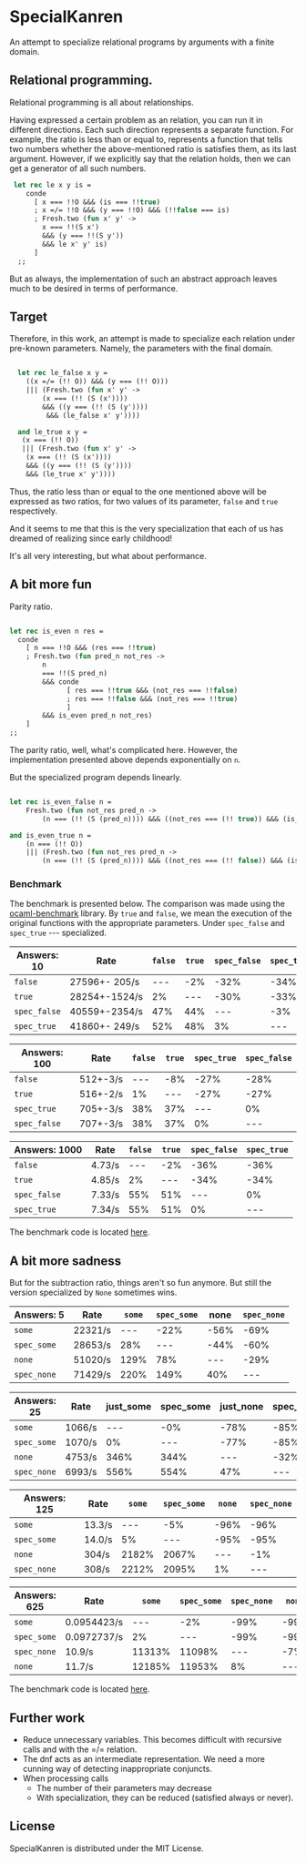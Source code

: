 # SpecialKanren

An attempt to specialize relational programs by arguments with a finite domain.

## Relational programming.
Relational programming is all about relationships.

Having expressed a certain problem as an relation, you can run it in different directions. Each such direction represents a separate function. For example, the ratio is less than or equal to, represents a function that tells two numbers whether the above-mentioned ratio is satisfies them, as its last argument. However, if we explicitly say that the relation holds, then we can get a generator of all such numbers.

``` ocaml
 let rec le x y is =
    conde
      [ x === !!O &&& (is === !!true)
      ; x =/= !!O &&& (y === !!O) &&& (!!false === is)
      ; Fresh.two (fun x' y' -> 
        x === !!(S x') 
        &&& (y === !!(S y'))
        &&& le x' y' is)
      ]
  ;;

```

But as always, the implementation of such an abstract approach leaves much to be desired in terms of performance.

## Target

Therefore, in this work, an attempt is made to specialize each relation under pre-known parameters. Namely, the parameters with the final domain.

``` ocaml 

  let rec le_false x y = 
    ((x =/= (!! O)) &&& (y === (!! O)))
    ||| (Fresh.two (fun x' y' ->
        (x === (!! (S (x')))) 
        &&& ((y === (!! (S (y'))))
         &&& (le_false x' y'))))

  and le_true x y =
   (x === (!! O)) 
   ||| (Fresh.two (fun x' y' -> 
    (x === (!! (S (x')))) 
    &&& ((y === (!! (S (y')))) 
    &&& (le_true x' y'))))

```

Thus, the ratio less than or equal to the one mentioned above will be expressed as two ratios, for two values of its parameter, `false` and `true` respectively. 

And it seems to me that this is the very specialization that each of us has dreamed of realizing since early childhood!

It's all very interesting, but what about performance.

## A bit more fun

Parity ratio.

``` ocaml 

let rec is_even n res =
  conde
    [ n === !!O &&& (res === !!true)
    ; Fresh.two (fun pred_n not_res ->
        n
        === !!(S pred_n)
        &&& conde
              [ res === !!true &&& (not_res === !!false)
              ; res === !!false &&& (not_res === !!true)
              ]
        &&& is_even pred_n not_res)
    ]
;;

```
The parity ratio, well, what's complicated here. However, the implementation presented above depends exponentially on `n`.

But the specialized program depends linearly.

``` ocaml 

let rec is_even_false n = 
    Fresh.two (fun not_res pred_n -> 
        (n === (!! (S (pred_n)))) &&& ((not_res === (!! true)) &&& (is_even_true pred_n)))

and is_even_true n = 
    (n === (!! O)) 
    ||| (Fresh.two (fun not_res pred_n -> 
        (n === (!! (S (pred_n)))) &&& ((not_res === (!! false)) &&& (is_even_false pred_n))))

``` 
### Benchmark 
The benchmark is presented below. The comparison was made using the [ocaml-benchmark](https://github.com/Chris00/ocaml-benchmarkgit) library. By `true` and `false`, we mean the execution of the original functions with the appropriate parameters. Under `spec_false` and `spec_true` --- specialized.

| Answers: 10  |     Rate      | `false` | `true` | `spec_false` | `spec_true` |
| ------------ | ------------- | ------- | ------ | ------------ | ----------- |
| `false`      | 27596+- 205/s |   ---   |   -2%  |      -32%    |     -34%    |
| `true`       | 28254+-1524/s |    2%   |   ---  |      -30%    |     -33%    |
| `spec_false` | 40559+-2354/s |    47%  |    44% |      ---     |      -3%    |
| `spec_true`  | 41860+- 249/s |    52%  |    48% |      3%      |      ---    |

| Answers: 100 |  Rate    | `false` | `true` | `spec_true` | `spec_false`|
| ------------ | -------- | ------- | ------ | ----------- | ----------- |
| `false`      | 512+-3/s |   ---   |   -8%  |      -27%   |     -28%    |
| `true`       | 516+-2/s |    1%   |   ---  |      -27%   |     -27%    |
| `spec_true`  | 705+-3/s |    38%  |    37% |      ---    |      0%    |
| `spec_false` | 707+-3/s |    38%  |    37% |       0%    |      ---    |

| Answers: 1000 | Rate   | `false` | `true` | `spec_false` | `spec_true` |
| ------------- | -----  | ------- | ------ | ------------ | ----------- |
| `false`       | 4.73/s |   ---   |   -2%  |      -36%    |     -36%    |
| `true`        | 4.85/s |    2%   |   ---  |      -34%    |     -34%    |
| `spec_false`  | 7.33/s |    55%  |    51% |      ---     |      0%     |
| `spec_true`   | 7.34/s |    55%  |    51% |       0%     |      ---    |

The benchmark code is located [here](TODO).


## A bit more sadness

But for the subtraction ratio, things aren't so fun anymore. But still the version specialized by `None` sometimes wins.

| Answers: 5          |   Rate   | `some` | `spec_some` | none | `spec_none` |
| --------- | -------- | --------- | --------- | --------- | -------- |
| `some` | 22321/s  |      ---   |   -22%    |  -56%     |   -69%    |
| `spec_some` | 28653/s  |     28%   |     ---    |  -44%     | -60%      |
| `none` | 51020/s  |   129%    |   78%     |   ---      | -29%      |
| `spec_none` | 71429/s  |   220%    | 149%      |   40%     |   ---      |


| Answers: 25          |  Rate   | just_some | spec_some | just_none | spec_none |
| --------- | ----   |  -------  |  -------- | --------- | --------  |
| `some` | 1066/s |    ---     |    -0%    |  -78%     |  -85%     |
| `spec_some` | 1070/s |   0%      |    ---     | -77%      | -85%      |
| `none` | 4753/s |   346%    |    344%   |     ---    |   -32%    |
| `spec_none` | 6993/s |   556%    |    554%   |    47%    |     ---    |

| Answers: 125  | Rate   | `some` | `spec_some` | `none` | `spec_none` |
| --------- | -------|  ------- | ------- | ------- | --------- |    
| `some` | 13.3/s |       --- |      -5% |   -96% |     -96%  |
| `spec_some` | 14.0/s |       5% |       --- |   -95% |     -95%  |
| `none` | 304/s  |   2182%  |   2067%  |    ---  |     -1%   |
| `spec_none` | 308/s  |   2212%  |   2095%  |   1%   |     ---    |

| Answers: 625  |  Rate      |   `some` | `spec_some` | `spec_none` | `none` |
| ----------| ---------- | --------- | --------- | --------- | --------- |          
| `some` | 0.0954423/s|        --- |      -2%  |    -99%   |   -99%     |
| `spec_some` | 0.0972737/s|        2% |       ---  |    -99%   |   -99%     |
| `spec_none` |     10.9/s |   11313%  |  11098%   |     ---    |   -7%      |
| `none` |     11.7/s |   12185%  |  11953%   |     8%    |    ---      |

The benchmark code is located [here](TODO).

## Further work
- Reduce unnecessary variables. This becomes difficult with recursive calls and with the =/= relation.
- The dnf acts as an intermediate representation. We need a more cunning way of detecting inappropriate conjuncts.
- When processing calls
  - The number of their parameters may decrease
  - With specialization, they can be reduced (satisfied always or never).

## License 
SpecialKanren is distributed under the MIT License.
